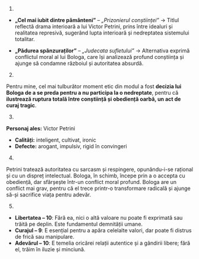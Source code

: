 1.

* **„Cel mai iubit dintre pământeni”** – *„Prizonierul conștiinței”*
  → Titlul reflectă drama interioară a lui Victor Petrini, prins între idealuri și realitatea represivă, sugerând lupta interioară și nedreptatea sistemului totalitar.

* **„Pădurea spânzuraților”** – *„Judecata sufletului”*
  → Alternativa exprimă conflictul moral al lui Bologa, care își analizează profund conștiința și ajunge să condamne războiul și autoritatea absurdă.

2.

Pentru mine, cel mai tulburător moment etic din modul a fost **decizia lui Bologa de a se preda pentru a nu participa la o nedreptate**, pentru că **ilustrează ruptura totală între conștiință și obediență oarbă, un act de curaj tragic**.

3.

**Personaj ales:** Victor Petrini

* **Calități:** inteligent, cultivat, ironic
* **Defecte:** arogant, impulsiv, rigid în convingeri

4.

Petrini tratează autoritatea cu sarcasm și respingere, opunându-i-se rațional și cu un dispreț intelectual. Bologa, în schimb, începe prin a o accepta cu obediență, dar sfârșește într-un conflict moral profund. Bologa are un conflict mai grav, pentru că el trece printr-o transformare radicală și ajunge să-și sacrifice viața pentru adevăr.

5.

* **Libertatea – 10**: Fără ea, nici o altă valoare nu poate fi exprimată sau trăită pe deplin. Este fundamentul demnității umane.
* **Curajul – 9**: E esențial pentru a apăra celelalte valori, dar poate fi distrus de frică sau manipulare.
* **Adevărul – 10**: E temelia oricărei relații autentice și a gândirii libere; fără el, trăim în iluzie și minciună.
